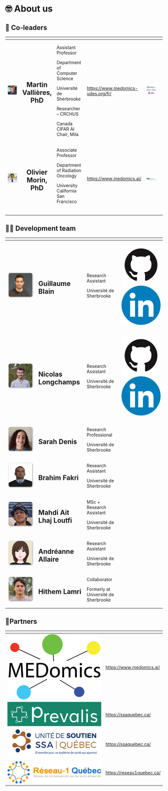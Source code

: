 # 🤓 About us

## &#x20;🫡 Co-leaders&#x20;

<table data-card-size="large" data-view="cards" data-full-width="false">
    <thead>
        <tr>
            <th align="center"></th>
            <th align="center"></th>
            <th></th>
            <th data-type="content-ref"></th>
            <th align="center"></th>
            <th data-hidden data-card-cover data-type="files"></th>
        </tr>
    </thead>
    <tbody>
        <tr>
            <td align="center"><img src=".gitbook/assets/martin_vallieres (1).png" alt="" data-size="original"></td>
            <td align="center"><h2><strong>Martin Vallières, PhD</strong></h2></td>
            <td>
                <p>Assistant Professor</p>
                <p>Department of Computer Science</p>
                <p>Université de Sherbrooke</p>
                <p>Researcher – CRCHUS</p>
                <p>Canada CIFAR AI Chair, Mila</p>
            </td>
            <td><a href="https://www.medomics-udes.org/fr/">https://www.medomics-udes.org/fr/</a></td>
            <td align="center"><img src=".gitbook/assets/martin_vallieres_cie.png" alt="" data-size="original"></td>
            <td></td>
        </tr>
        <tr>
            <td align="center"><img src=".gitbook/assets/olivier_morin (2).png" alt="" data-size="original"></td>
            <td align="center"><h2>Olivier Morin, PhD</h2></td>
            <td>
                <p>Associate Professor</p>
                <p>Department of Radiation Oncology</p>
                <p>University California San Francisco<br><br></p>
            </td>
            <td><a href="https://www.medomics.ai/">https://www.medomics.ai/</a></td>
            <td align="center"><img src=".gitbook/assets/olivier_morin_cie.png" alt="" data-size="original"></td>
            <td></td>
        </tr>
    </tbody>
</table>

## 👩‍💻 Development team&#x20;

<table data-column-title-hidden data-view="cards" data-full-width="false">
    <thead>
        <tr>
            <th align="center"></th>
            <th></th>
            <th></th>
            <th></th>
        </tr>
    </thead>
    <tbody>
        <tr>
            <td align="center"><img src=".gitbook/assets/Guillaume_blain.png" alt="" data-size="original"></td>
            <td><h2>Guillaume Blain</h2></td>
            <td>
                <p>Research Assistant</p>
                <p>Université de Sherbrooke</p>
            </td>
            <td>
            <p>
            <a href="https://github.com/Blain354?tab=repositories"><img src=".gitbook/assets/github.png" alt="" data-size="line"></a>
            <a href="https://www.linkedin.com/in/guillaume-blain-a7b9871a2/"><img src=".gitbook/assets/linkedin.png" alt="" data-size="line"></a>
            </p>
            </td>
        </tr>
        <tr>
            <td align="center"><img src=".gitbook/assets/Nicolas_Longchamps.png" alt="" data-size="original"></td>
            <td><h2>Nicolas Longchamps</h2></td>
            <td>
                <p>Research Assistant</p>
                <p>Université de Sherbrooke</p>
            </td>
            <td>
             <p>
            <a href="https://github.com/NicoLongfield?tab=repositories"><img src=".gitbook/assets/github.png" alt="" data-size="line"></a>
            <a href="https://www.linkedin.com/in/nicolas-longchamps-bb2023279/"><img src=".gitbook/assets/linkedin.png" alt="" data-size="line"></a>
            </p>
            </td>
        </tr>
        <tr>
            <td align="center"><img src=".gitbook/assets/Sarah_Denis.png" alt="" data-size="original"></td>
            <td><h2>Sarah Denis</h2></td>
            <td>
                <p>Research Professional</p>
                <p>Université de Sherbrooke</p>
            </td>
            <td></td>
        </tr>
        <tr>
            <td align="center"><img src=".gitbook/assets/Brahim_Fakri (2).png" alt="" data-size="original"></td>
            <td><h2>Brahim Fakri</h2></td>
            <td>
                <p>Research Assistant</p>
                <p>Université de Sherbrooke</p>
            </td>
            <td></td>
        </tr>
        <tr>
            <td align="center"><img src=".gitbook/assets/Mahdi_Ait_Lhaj_Loutfi.png" alt="" data-size="original"></td>
            <td><h2>Mahdi Ait Lhaj Loutfi</h2></td>
            <td>
                <p>MSc + Research Assistant</p>
                <p>Université de Sherbrooke</p>
            </td>
            <td></td>
        </tr>
        <tr>
            <td align="center"><img src=".gitbook/assets/Andreanne_allaire (1).png" alt="" data-size="original"></td>
            <td><h2>Andréanne Allaire</h2></td>
            <td>
                <p>Research Assistant</p>
                <p>Université de Sherbrooke</p>
            </td>
            <td></td>
        </tr>
        <tr>
            <td align="center"><img src=".gitbook/assets/Hithem_lamri.png" alt="" data-size="original"></td>
            <td><h2>Hithem Lamri</h2></td>
            <td>
                <p>Collaborator</p>
                <p>Formerly at Université de Sherbrooke</p>
            </td>
            <td></td>
        </tr>
    </tbody>
</table>

## 🤝Partners

<table data-view="cards">
    <thead>
        <tr>
            <th align="center"></th>
            <th data-hidden data-card-target data-type="content-ref"></th>
        </tr>
    </thead>
    <tbody>
        <tr>
            <td align="center"><img src=".gitbook/assets/medomics.png" alt="" data-size="original"></td>
            <td><a href="https://www.medomics.ai/">https://www.medomics.ai/</a></td>
        </tr>
        <tr>
            <td align="center"><img src=".gitbook/assets/prevalis.png" alt="" data-size="original"></td>
            <td><a href="https://ssaquebec.ca/">https://ssaquebec.ca/</a></td>
        </tr>
        <tr>
            <td align="center"><img src=".gitbook/assets/ssa.png" alt="" data-size="original"></td>
            <td><a href="https://ssaquebec.ca/">https://ssaquebec.ca/</a></td>
        </tr>
        <tr>
            <td align="center"><img src=".gitbook/assets/reseau-1 (1).png" alt="" data-size="original"></td>
            <td><a href="https://reseau1quebec.ca/">https://reseau1quebec.ca/</a></td>
        </tr>
    </tbody>
</table>
